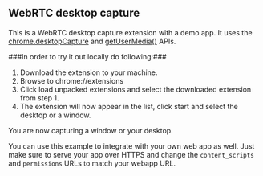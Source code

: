 ## WebRTC desktop capture
This is a WebRTC desktop capture extension with a demo app. It uses the [chrome.desktopCapture](https://developer.chrome.com/extensions/desktopCapture) and [getUserMedia()](http://dev.w3.org/2011/webrtc/editor/archives/20140619/getusermedia.html) APIs.

###In order to try it out locally do following:###
1. Download the extension to your machine.
2. Browse to chrome://extensions
3. Click load unpacked extensions and select the downloaded extension from step 1.
4. The extension will now appear in the list, click start and select the desktop or a window.

You are now capturing a window or your desktop.

You can use this example to integrate with your own web app as well. Just make sure to serve your app over HTTPS and change the `content_scripts` and  `permissions` URLs to match your webapp URL.
